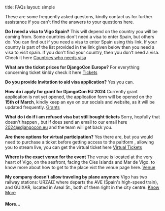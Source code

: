 title: FAQs
layout: simple

These are some frequently asked questons, kindly contact us for further assistance if you can't find the answers to your questions here.

**Do I need a visa to Vigo Spain?**
This will depend on the country you will be coming from. Some countries don't need a visa to enter Spain, but others do. You can find out if you need a visa to enter Spain using this link. If your country is part of the list provided in the link given below then you need a visa to visit spain. If you don't find your country, then you don't need a visa. Check it here [Countries who needs visa ](https://www.schengenvisainfo.com/who-needs-schengen-visa/)

**What are the ticket prices for DjangoCon Europe?**
For everything concerning ticket kinldy check it here [Tickets](https://pretix.evolutio.pt/evolutio/djceu2024/)

**Do you provide Invitation to aid visa application?**
Yes you can.

**How do i apply for grant for DjangoCon EU 2024**
Currently grant application is not yet opened, the application form will be opened on the **15th of March**, kindly keep an eye on our socials and website, as it will be updated frequently. [Grants](https://2024.djangocon.eu/information/grants/)

**What do i do if i am refused visa but still bought tickets**
Sorry, hopfully that doesn't happen , but if does send an email to our email here [2024@djangocon.eu](mailto:2024@djangocon.eu)
and the team will get back you.

**Are there options for virtual participation?**
Yes there are, but you would need to purchase a ticket before getting access to the paltform , allowing you to stream live, you can
get the virtual ticket here [Virtual Tickets](https://pretix.evolutio.pt/evolutio/djceu2024/)

**Where is the exact venue for the event**
The venue is located at the very heart of Vigo, on the seafront, facing the Cíes Islands and Mar de Vigo.
to know more about how to get to the place vist the venue page here. [Venue](https://2024.djangocon.eu/information/venue/)

**My company doesn't allow traveling by plane anymore**
Vigo has two railway stations: URZAIZ where departs the AVE (Spain's high-speed train), and GUIXAR, located in Areal St., both of them right in the city centre. [Know More](https://2024.djangocon.eu/information/vigo/)

#### More...

<!-- **Can the organizers assist with visa applications for international attendees?**

**What are the accommodation and travel options near the conference venue?**

**Are there any specific COVID-19 guidelines for attendees?**

**Will there be networking opportunities and social events at the conference?** -->
